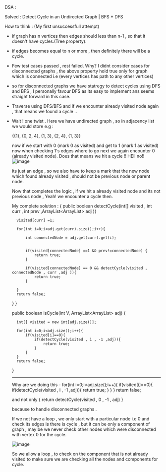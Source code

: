 DSA :

Solved : Detect Cycle in an Undirected Graph | BFS + DFS

How to think : 
(My first unsuccessfull attempt)

- if graph has n vertices then edges should less than n-1 , so that it doesn't have cycles.(Tree property).
- if edges becomes equal to n or more , then definitely there will be a cycle.
- Few test cases passed , rest failed. Why?
  I didnt consider cases for disconnected graphs , the above property hold true only for graph which is connected i.e (every vertices has path to any other vertices)

- so for disconnected graphs we have statregy to detect cycles using DFS and BFS , I personally favour DFS as its easy to implement ans seems straight forward in this case.
- Traverse using DFS/BFS and if we encounter already visited node again , that means we found a cycle ..
- Wait ! one twist . Here we have undirected graph , so in adjacency list we would store e.g :

  {{1}, {0, 2, 4}, {1, 3}, {2, 4}, {1, 3}} 

  now if we start with 0 (mark 0 as visited) and get to 1 (mark 1 as visited) now when checking 1's edges where to go next we again encounter 0 (already visited node).
  Does that means we hit a cycle !! HEll no!! 
  ![image](https://github.com/user-attachments/assets/265e5d93-0596-49a7-b219-e9a6cd89a2e9)

  its just an edge , so we also have to keep a mark that the new node which found already visited , should not be previous node or parent node.

  Now that completes the logic , if we hit a already visited node and its not previous node , Yeah! we encounter a cycle then.

  My complete solution :
  {
   public boolean detectCycle(int[] visited , int curr , int prev ,ArrayList<ArrayList<Integer>> adj ){

        visited[curr] =1;
        
        for(int i=0;i<adj.get(curr).size();i++){
            
            int connectedNode = adj.get(curr).get(i);

            
            if(visited[connectedNode] ==1 && prev!=connectedNode) {
                return true;
            }
            
            if(visited[connectedNode] == 0 && detectCycle(visited , connectedNode , curr ,adj )){
                return true;
            }
            
        }
        return false;
        
     }
    }
    
    public boolean isCycle(int V, ArrayList<ArrayList<Integer>> adj) {
        
        int[] visited = new int[adj.size()];
        
        for(int i=0;i<adj.size();i++){
            if(visited[i]==0){
                if(detectCycle(visited , i , -1 ,adj)){
                    return true;
                }
            }
        }
        return false;
        
    }

    --------------------------------------------------------------------------------------------------------------------------

  Why are we doing this - 
      for(int i=0;i<adj.size();i++){
            if(visited[i]==0){
                if(detectCycle(visited , i , -1 ,adj)){
                    return true;
                }
            }
        }
        return false;

  and not only
  {
    return detectCycle(visited , 0 , -1 , adj)
  }


  because to handle disconnected graphs .

  If we not have a loop , we only start with a particular node i.e 0 and check its edges is there is cycle , but it can be only a component of graph ,
   may be we never check other nodes which were disconnected with vertex 0 for the cycle.

  ![image](https://github.com/user-attachments/assets/0a54ce28-7929-4cc1-84a9-a7094752efd1)

  So we allow a loop , to check on the component that is not already visited to make sure we are checking all the nodes and components for cycle.


  

  
  



